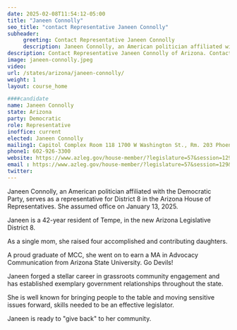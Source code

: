 ```yaml
---
date: 2025-02-08T11:54:12-05:00
title: "Janeen Connolly"
seo_title: "contact Representative Janeen Connolly"
subheader:
     greeting: Contact Representative Janeen Connolly
     description: Janeen Connolly, an American politician affiliated with the Democratic Party, serves as a representative for District 8 in the Arizona House of Representatives. She assumed office on January 13, 2025.
description: Contact Representative Janeen Connolly of Arizona. Contact information for Janeen Connolly includes email address, phone number, and mailing address.
image: janeen-connolly.jpeg
video:
url: /states/arizona/janeen-connolly/
weight: 1
layout: course_home

####candidate
name: Janeen Connolly
state: Arizona
party: Democratic
role: Representative
inoffice: current
elected: Janeen Connolly
mailing1: Capitol Complex Room 118 1700 W Washington St., Rm. 203 Phoenix, AZ 85007-2890
phone1: 602-926-3300
website: https://www.azleg.gov/house-member/?legislature=57&session=129&legislator=2357/
email : https://www.azleg.gov/house-member/?legislature=57&session=129&legislator=2357/
twitter: 
---
```

Janeen Connolly, an American politician affiliated with the Democratic Party, serves as a representative for District 8 in the Arizona House of Representatives. She assumed office on January 13, 2025.

Janeen is a 42-year resident of Tempe, in the new Arizona Legislative District 8. 

As a single mom, she raised four accomplished and contributing daughters.

A proud graduate of MCC, she went on to earn a MA in Advocacy Communication from Arizona State University. Go Devils!

Janeen forged a stellar career in grassroots community engagement and has established exemplary government relationships throughout the state.

She is well known for bringing people to the table and moving sensitive issues forward, skills needed to be an effective legislator.

Janeen is ready to "give back" to her community.
